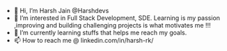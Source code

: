 - 👋 Hi, I’m Harsh Jain @Harshdevs
- 👀 I’m interested in Full Stack Development, SDE. Learning is my passion ,improving and building challenging projects is what motivates me !!! 
- 🌱 I’m currently learning stuffs that helps me reach my goals.
- 📫 How to reach me @ linkedin.com/in/harsh-rk/

<!---
Harshdevs/Harshdevs is a ✨ special ✨ repository because its `README.md` (this file) appears on your GitHub profile.
You can click the Preview link to take a look at your changes.
--->
